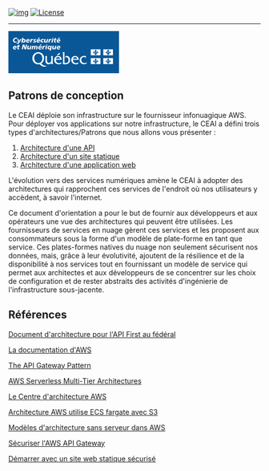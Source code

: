 <!-- ENTETE -->
[![img](https://img.shields.io/badge/Lifecycle-Experimental-339999)](https://www.quebec.ca/gouv/politiques-orientations/vitrine-numeriqc/accompagnement-des-organismes-publics/demarche-conception-services-numeriques)
[![License](https://img.shields.io/badge/Licence-LiLiQ--R-blue)](LICENSE_FR)

---

<div>
    <img src="https://github.com/CQEN-QDCE/.github/blob/main/images/mcn.png">
</div>
<!-- FIN ENTETE -->

## Patrons de conception

Le CEAI déploie son infrastructure sur le fournisseur infonuagique AWS. Pour déployer vos applications sur notre infrastructure, le CEAI a défini trois types d'architectures/Patrons que nous allons vous présenter :
1. [Architecture d'une API](./architecture_api.md)
2. [Architecture d'un site statique](./architecture_site_statique.md)
3. [Architecture d'une application web]()

L'évolution vers des services numériques amène le CEAI à adopter des architectures qui rapprochent ces services de l'endroit où nos utilisateurs y accèdent, à savoir l'internet. 

Ce document d'orientation a pour le but de fournir aux développeurs et aux opérateurs une vue des architectures qui peuvent être utilisées. Les fournisseurs de services en nuage gèrent ces services et les proposent aux consommateurs sous la forme d'un modèle de plate-forme en tant que service. Ces plates-formes natives du nuage non seulement sécurisent nos données, mais, grâce à leur évolutivité, ajoutent de la résilience et de la disponibilité à nos services tout en fournissant un modèle de service qui permet aux architectes et aux développeurs de se concentrer sur les choix de configuration et de rester abstraits des activités d'ingénierie de l'infrastructure sous-jacente.

## Références

[Document d'architecture pour l'API First au fédéral](https://wiki.gccollab.ca/images/7/7a/API_First_Architecture_Patterns_EN_Endorsed.docx)

[La documentation d'AWS](https://docs.aws.amazon.com/fr_fr/)

[The API Gateway Pattern](https://manningbooks.medium.com/the-api-gateway-pattern-cd8af792084)

[AWS Serverless Multi-Tier Architectures](https://d1.awsstatic.com/whitepapers/AWS_Serverless_Multi-Tier_Architectures.pdf)

[Le Centre d'architecture AWS](https://aws.amazon.com/fr/architecture/?cards-all.sort-by=item.additionalFields.sortDate&cards-all.sort-order=desc&awsf.content-type=content-type%23reference-arch-diagram%7Ccontent-type%23pattern&awsf.methodology=*all&awsf.tech-category=*all&awsf.industries=*all&awsm.page-cards-all=1)

[Architecture AWS utilise ECS fargate avec S3](https://github.com/alaeddine-13/ecs-fargate-s3-infrastructure)

[Modèles d'architecture sans serveur dans AWS](https://waswani.medium.com/serverless-architecture-patterns-in-aws-edeab0e46a32)

[Sécuriser l'AWS API Gateway](https://mydeveloperplanet.com/2022/01/25/how-to-secure-aws-api-gateway-with-cognito-user-pool)

[Démarrer avec un site web statique sécurisé](https://docs.aws.amazon.com/fr_fr/AmazonCloudFront/latest/DeveloperGuide/getting-started-secure-static-website-cloudformation-template.html)






